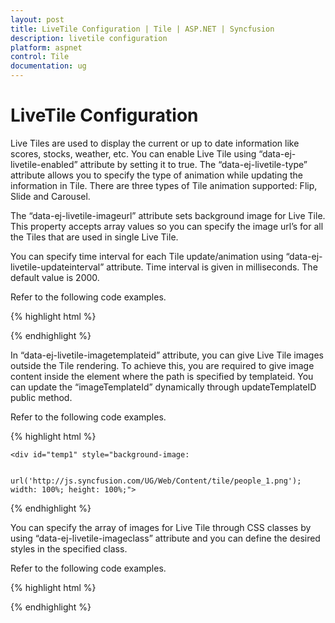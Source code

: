 ```yaml
---
layout: post
title: LiveTile Configuration | Tile | ASP.NET | Syncfusion
description: livetile configuration
platform: aspnet
control: Tile
documentation: ug
---
```


# LiveTile Configuration

Live Tiles are used to display the current or up to date information like scores, stocks, weather, etc. You can enable Live Tile using “data-ej-livetile-enabled” attribute by setting it to true. The “data-ej-livetile-type” attribute allows you to specify the type of animation while updating the information in Tile. There are three types of Tile animation supported: Flip, Slide and Carousel.

The “data-ej-livetile-imageurl” attribute sets background image for Live Tile. This property accepts array values so you can specify the image url’s for all the Tiles that are used in single Live Tile. 

You can specify time interval for each Tile update/animation using “data-ej-livetile-updateinterval” attribute. Time interval is given in milliseconds. The default value is 2000.

Refer to the following code examples.

{% highlight html %}

<div id="tile"></div>

<script>

	$("#tile").ejTile({

		tileSize: "medium", imagePosition: "fill",

		liveTile: {

			updateInterval: 2500, type: "flip", enabled: true,

			imageUrl: ['http://js.syncfusion.com/UG/Web/Content/tile/people_1.png', 'http://js.syncfusion.com/UG/Web/Content/tile/people_2.png']

		},

		text: "Peoples"

	})

</script>

{% endhighlight %}



In “data-ej-livetile-imagetemplateid” attribute, you can give Live Tile images outside the Tile rendering. To achieve this, you are required to give image content inside the element where the path is specified by templateid. You can update the “imageTemplateId” dynamically through updateTemplateID public method.

Refer to the following code examples. 



{% highlight html %}

<div id="tile"></div>

	<div id="temp1" style="background-image:

			url('http://js.syncfusion.com/UG/Web/Content/tile/people_1.png'); width: 100%; height: 100%;">

</div>

<div id="temp2" style="background-image:

		url('http://js.syncfusion.com/UG/Web/Content/tile/people_2.png'); width: 100%; height: 100%;">

</div>

<script>

	$("#tile").ejTile({

		tileSize: "medium", imagePosition: "fill",

		liveTile: {

			updateInterval: 2500, type: "flip", enabled: true,

			imageTemplateId: ["temp1", "temp2"]

		},

		text: "Peoples"

	})

</script> 

{% endhighlight %}



You can specify the array of images for Live Tile through CSS classes by using “data-ej-livetile-imageclass” attribute and you can define the desired styles in the specified class.

Refer to the following code examples.



{% highlight html %}

<div id="tile"></div>

<style>

	.people1 {

		background-image: url('http://js.syncfusion.com/UG/Web/Content/tile/people_1.png');

		width: 100%;

		height: 100%;

	}

	.people2 {

		background-image: url('http://js.syncfusion.com/UG/Web/Content/tile/people_2.png');

		width: 100%;

		height: 100%;

	}

</style>

<script>

	$("#tile").ejTile({

		tileSize: "medium", imagePosition: "fill",

		liveTile: {

			updateInterval: 2500, type: "flip", enabled: true,

			imageClass: ["people1", "people2"]

		},

		text: "Peoples"

	})

</script> 

{% endhighlight %}



